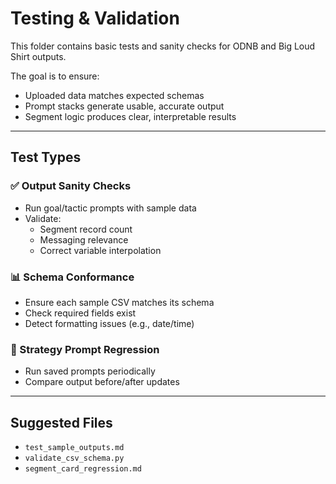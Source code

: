 # Testing & Validation

This folder contains basic tests and sanity checks for ODNB and Big Loud Shirt outputs.

The goal is to ensure:
- Uploaded data matches expected schemas
- Prompt stacks generate usable, accurate output
- Segment logic produces clear, interpretable results

---

## Test Types

### ✅ Output Sanity Checks
- Run goal/tactic prompts with sample data
- Validate:
  - Segment record count
  - Messaging relevance
  - Correct variable interpolation

### 📊 Schema Conformance
- Ensure each sample CSV matches its schema
- Check required fields exist
- Detect formatting issues (e.g., date/time)

### 🧠 Strategy Prompt Regression
- Run saved prompts periodically
- Compare output before/after updates

---

## Suggested Files

- `test_sample_outputs.md`
- `validate_csv_schema.py`
- `segment_card_regression.md`
